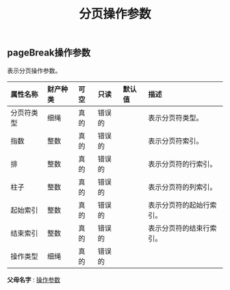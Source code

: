 ﻿---
title: 分页操作参数
second_title: Aspose.Cells Cloud Documen
type: docs
url: /zh/specification/model/pagebreakoperateparameter/
description: Aspose.Cells 云模型规范：PageBreakOperateParameter。轻松处理 Excel 和其他电子表格文档，具有打开、生成、编辑、拆分、合并、比较和转换等功能
kwords: Excel, Office, 电子表格, Cloud REST API, PageBreakOperateParameter
weight: 50
---
## **pageBreak操作参数**

表示分页操作参数。

|属性名称|财产种类|可空|只读|默认值|描述|
|:- |:- |:- |:- |:- |:- |
|分页符类型|细绳|真的|错误的||表示分页符类型。|
|指数|整数|真的|错误的||表示分页符索引。|
|排|整数|真的|错误的||表示分页符的行索引。|
|柱子|整数|真的|错误的||表示分页符的列索引。|
|起始索引|整数|真的|错误的||表示分页符的起始行索引。|
|结束索引|整数|真的|错误的||表示分页符的结束行索引。|
|操作类型|细绳|真的|错误的|||

**父母名字** : [操作参数](/specification/model/operateparameter)

